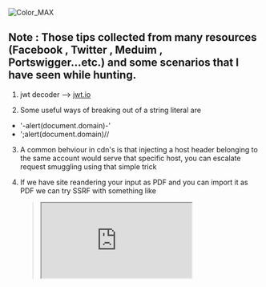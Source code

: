 ![Color_MAX](https://user-images.githubusercontent.com/55370554/76710262-b7dae300-670e-11ea-88e0-e1d95fc353ab.jpg)


## **Note : Those tips collected from many resources (Facebook , Twitter , Meduim , Portswigger...etc.) and some scenarios that I have seen while hunting**.

1. jwt decoder --> [jwt.io](https://jwt.io/#debugger-io) </br>

2. Some useful ways of breaking out of a string literal are
  * '-alert(document.domain)-'
  * ';alert(document.domain)//

3. A common behviour in cdn's is that injecting a host header belonging to the
  same account would serve that specific host, you can escalate request
  smuggling using that simple trick

4. If we have site reandering your input as PDF and you can import it as PDF we
   can try SSRF with something like  
   > <iframe src="http://169.254.169.254/latest/meta-data">

5. Secert path in wp sites --> /wp-content/plugins/jsmol2wp/j2s/J/rendersurface/

6. To find the clouding service you can search in youtubbe --> (siteName + cloud)
> verizon media  + cloud </br>
https://www.youtube.com/results?search_query=verizon+media++%2B+cloud

7. Some AWS metadata pathes:
  * http://169.254.169.254/latest/meta-data/local-hostname/
  * http://169.254.169.254/latest/meta-data/iam/security-credential
  * http://169.254.169.254/latest/dynamic/instance-identity/document
  
8. If you wanna find some internal code of companies some sample code or new features try:
> repl.it intext:Example.com

9. If you got access denied message while using awscli try :
> aws s3 ls s3://[bucketname] --nosign-request

10. The HEAD method is the same as POST but without body maybe you will need this trick !!

11. if you found firebase API key in Android app use Pyrebase it's a simple python wrapper for the Firebase API to test Authentication,
DB and storage permissions.

12. Always try to convert parameters to arrays you may get unexpected results maybe xss bypass </br>
    Example **page?path=/abc**  _To_   **page?path['']=/abc** </br>
    
13. To discover domains deployed on Github for subdomain takeover try with google dorks </br>
  * intext:"There isn't a Github Pages site here"
  * intext:"Site not found . Github Pages"
  
14. Payload to test XSS,SQLI and CSTI
  * ' "<svg/onload=prompt(5);>{{7*7}} 
    
15. Extract Subdomains for ip range with nmap
  * nmap IP_range_sn | grep "domain" | awk'{print $5}' 
  
16. if you trying IDOR in APIs and got 401,403 you can try :
  * {"id":[1234]}
  * {"id":{"id":1234}}
  * url?id=real_id&id=victm
  * {"id":"*"}
  
  17. If we have domain like example.com try to make mail with
      max@example.com if there is no validation to the email maybe
      it's give you access or privileges
      
 18. if you test blacklist SSRF you can try to encode 1 or 2 or 3 octs of ip like **0251.254.169.254**
 
 19. If you come across /api.json in AEM instance try cache poisoning (Host, X-Forwarded-Server,X-Forwarded-Host)
 
 20. trik to get uuid of any user try to register with the same username or email may be uuid will leak on the resbonse.
 
 21. [dnsdumpster](https://dnsdumpster.com/) is a FREE domain research tool that can discover hosts related to a domain. Finding visible hosts    from the attackers perspective is an important part of the security assessment process!!!
 
 22. [UDP Port Scanner](https://www.ipvoid.com/udp-port-scan/)
 
 23. Maybe company uses deffrent domains or maybe there are applications on other domains so we can use "Copy Right Singture" on google  (**intext:"Facebook © 2019"**)
 
 24. If an app uses markdown (xss) : click here (**javascript:alert(1)**)
 
 25. If you found "limit" parameter (**/page?limit=10**) you can try to change it
     to long value like (**/page?limit=9999999999999**) --> layer 7 dos atack
     
 26. When you test for SSRF try to change **HTTP/1.1** to **HTTP/0.9**and
     remove the host header (to bypass some fixes and validations)
     
 27. Run UDP scan if port 500 is open run (**ike-probe**) to see if it's vulnerable to Shared Secret Hash Leakage Weakness
 
 28. If you wanna bypass cloudflare protection and find the origin ip try [WhoIsRequest](https://whoisrequest.com/history/)  and check the Domain history data
 
 29. You can enumerate directories in some buckets with Wfuzz
 > http(S)://**bucket-name-address-here**/FUZZ/
 
 and check the 200 status code without content
 
 30. For example to find any subdomain points to yahho on Censys
 > 443.https.tls.certificate.parsed.extensions.subject_alt_name.dns_names:Yahoo.com
 
 31. Some Keywords to search for in JS files:
  * api
  * internal
  * url
  * var=
  * //
  * https://
  * CompanyName.com
  * Location.search
  
32. In url you can try those circumvents: 
  * https://expected-host@evil-host
  * https://evil-host#expected-host
  * https://expected-host.evil-host
  * You can URL-encode characters to confuse the URL-parsing code
  
33. There are some endpoints shows json with the (**content type: Text/html**) CHANGE it to </br> (**Content Type : application/json**)
(the file contains special  character) --> Easy xss

34. If the **GET & POST** methods are only allowed so we can use **X-HTTP-Method-Override** with PUT method leads to RCE.
 

